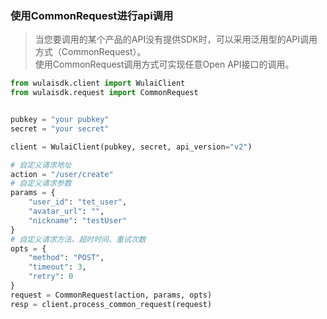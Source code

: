 ### 使用CommonRequest进行api调用
> 当您要调用的某个产品的API没有提供SDK时，可以采用泛用型的API调用方式（CommonRequest）。  
使用CommonRequest调用方式可实现任意Open API接口的调用。

```python
from wulaisdk.client import WulaiClient
from wulaisdk.request import CommonRequest


pubkey = "your pubkey"
secret = "your secret"

client = WulaiClient(pubkey, secret, api_version="v2")

# 自定义请求地址
action = "/user/create"
# 自定义请求参数
params = {
    "user_id": "tet_user",
    "avatar_url": "",
    "nickname": "testUser"
}
# 自定义请求方法、超时时间、重试次数
opts = {
    "method": "POST",
    "timeout": 3,
    "retry": 0
}
request = CommonRequest(action, params, opts)
resp = client.process_common_request(request)
```